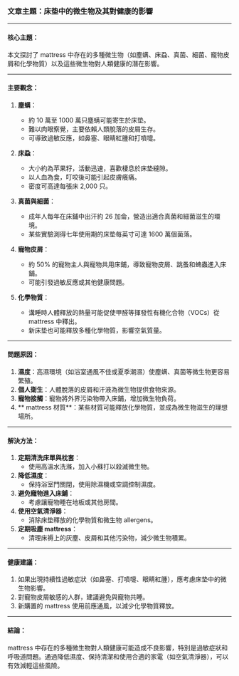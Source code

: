 ### 文章主題：床垫中的微生物及其對健康的影響

---

#### 核心主題：
本文探討了 mattress 中存在的多種微生物（如塵螨、床蝨、真菌、細菌、寵物皮屑和化學物質）以及這些微生物對人類健康的潛在影響。

---

#### 主要觀念：
1. **塵螨**：
   - 約 10 萬至 1000 萬只塵螨可能寄生於床垫。
   - 難以肉眼察覺，主要依賴人類脫落的皮屑生存。
   - 可導致過敏反應，如鼻塞、眼睛紅腫和打噴嚏。

2. **床蝨**：
   - 大小約為苹果籽，活動迅速，喜歡棲息於床垫縫隙。
   - 以人血為食，叮咬後可能引起皮膚癢痛。
   - 密度可高達每張床 2,000 只。

3. **真菌與細菌**：
   - 成年人每年在床鋪中出汗約 26 加侖，營造出適合真菌和細菌滋生的環境。
   - 某些實驗測得七年使用期的床垫每英寸可達 1600 萬個菌落。

4. **寵物皮屑**：
   - 約 50% 的寵物主人與寵物共用床鋪，導致寵物皮屑、跳蚤和蜱蟲進入床鋪。
   - 可能引發過敏反應或其他健康問題。

5. **化學物質**：
   - 溝睡時人體釋放的熱量可能促使甲醛等揮發性有機化合物（VOCs）從 mattress 中釋出。
   - 新床垫也可能釋放多種化學物質，影響空氣質量。

---

#### 問題原因：
1. **濕度**：高濕環境（如浴室通風不佳或夏季潮濕）使塵螨、真菌等微生物更容易繁殖。
2. **個人衛生**：人體脫落的皮屑和汗液為微生物提供食物來源。
3. **寵物接觸**：寵物將外界污染物帶入床鋪，增加微生物負荷。
4. ** mattress 材質**：某些材質可能釋放化學物質，並成為微生物滋生的理想場所。

---

#### 解決方法：
1. **定期清洗床單與枕套**：
   - 使用高溫水洗滌，加入小蘇打以殺滅微生物。
2. **降低濕度**：
   - 保持浴室門關閉，使用除濕機或空調控制濕度。
3. **避免寵物進入床鋪**：
   - 考慮讓寵物睡在地板或其他房間。
4. **使用空氣清淨器**：
   - 消除床垫釋放的化學物質和微生物 allergens。
5. **定期吸塵 mattress**：
   - 清理床褥上的灰塵、皮屑和其他污染物，減少微生物積累。

---

#### 健康建議：
1. 如果出現持續性過敏症狀（如鼻塞、打噴嚏、眼睛紅腫），應考慮床垫中的微生物影響。
2. 對寵物皮屑敏感的人群，建議避免與寵物共睡。
3. 新購置的 mattress 使用前應通風，以減少化學物質釋放。

---

#### 結論：
 mattress 中存在的多種微生物對人類健康可能造成不良影響，特別是過敏症狀和呼吸道問題。通過降低濕度、保持清潔和使用合適的家電（如空氣清淨器），可以有效減輕這些風險。